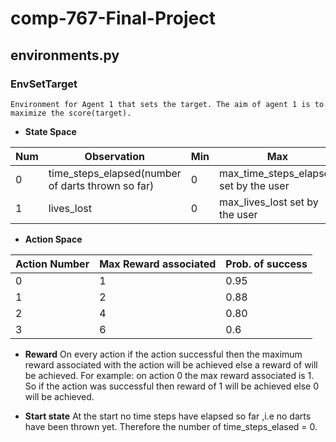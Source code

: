 # comp-767-Final-Project
## environments.py
### EnvSetTarget 
```
Environment for Agent 1 that sets the target. The aim of agent 1 is to maximize the score(target).
```
* **State Space** 

Num | Observation | Min | Max
---|---|---|---
0 | time_steps_elapsed(number of darts thrown so far) | 0 | max_time_steps_elapsed set by the user
1 |  lives_lost | 0 | max_lives_lost set by the user 



* **Action Space**

Action Number | Max Reward associated| Prob. of success
------------ | -------------|--------------
0 | 1 | 0.95
1 | 2 | 0.88
2 | 4 | 0.80
3 | 6 | 0.6


* **Reward**
On every action if the action successful then the maximum reward associated
with the action will be achieved else a reward of  will be achieved.
For example: on action 0 the max reward associated is 1. So if the action was successful then reward of 1 will be achieved else 0 will be achieved.

* **Start state**
At the start no time steps have elapsed so far ,i.e no darts have been thrown yet. Therefore the number of time_steps_elased = 0.

```

